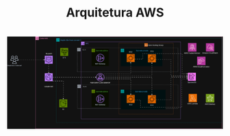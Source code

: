 <h1 align="center">
  Arquitetura AWS
<h1>

<p align="center">
  <img src="arquitetura.png" width="1000" />
</p>
